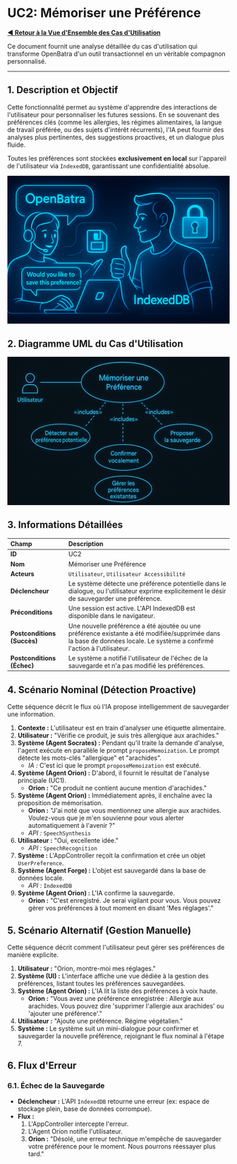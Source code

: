 # UC2: Mémoriser une Préférence

**[◀ Retour à la Vue d'Ensemble des Cas d'Utilisation](../USE_CASES.md)**

Ce document fournit une analyse détaillée du cas d'utilisation qui transforme OpenBatra d'un outil transactionnel en un véritable compagnon personnalisé.

---

## 1. Description et Objectif

Cette fonctionnalité permet au système d'apprendre des interactions de l'utilisateur pour personnaliser les futures sessions. En se souvenant des préférences clés (comme les allergies, les régimes alimentaires, la langue de travail préférée, ou des sujets d'intérêt récurrents), l'IA peut fournir des analyses plus pertinentes, des suggestions proactives, et un dialogue plus fluide.

Toutes les préférences sont stockées **exclusivement en local** sur l'appareil de l'utilisateur via `IndexedDB`, garantissant une confidentialité absolue.

<p align="center">
  <img src="../../assets/uc2-detail-banner.png" alt="generate image: a detailed illustration for the 'Memorize Preference' use case. The OpenBatra AI assistant is shown conversationally offering a 'save' icon to the user after a dialogue. The user gives a thumbs-up. In the background, a secure vault icon with the IndexedDB logo symbolizes local and private storage on the user's device. The style is 'Blue-Glow Infographic': futuristic, clean, professional and clear. --ar 16:9">
</p>

## 2. Diagramme UML du Cas d'Utilisation

<p align="center">
  <img src="../../assets/uc2-diagram.png" alt="generate image: a clean and professional UML Use Case diagram for 'Mémoriser une Préférence'. The actor 'Utilisateur' is connected to the central use case. This use case <<includes>> sub-tasks like 'Détecter une préférence potentielle', 'Proposer la sauvegarde', 'Confirmer vocalement', and 'Gérer les préférences existantes'. The style is 'Blue-Glow Infographic'. --ar 16:9">
</p>

## 3. Informations Détaillées

| Champ | Description |
| :--- | :--- |
| **ID** | UC2 |
| **Nom** | Mémoriser une Préférence |
| **Acteurs** | `Utilisateur`, `Utilisateur Accessibilité` |
| **Déclencheur** | Le système détecte une préférence potentielle dans le dialogue, ou l'utilisateur exprime explicitement le désir de sauvegarder une préférence. |
| **Préconditions** | Une session est active. L'API IndexedDB est disponible dans le navigateur. |
| **Postconditions (Succès)** | Une nouvelle préférence a été ajoutée ou une préférence existante a été modifiée/supprimée dans la base de données locale. Le système a confirmé l'action à l'utilisateur. |
| **Postconditions (Échec)** | Le système a notifié l'utilisateur de l'échec de la sauvegarde et n'a pas modifié les préférences. |

## 4. Scénario Nominal (Détection Proactive)

Cette séquence décrit le flux où l'IA propose intelligemment de sauvegarder une information.

1.  **Contexte :** L'utilisateur est en train d'analyser une étiquette alimentaire.
2.  **Utilisateur :** "Vérifie ce produit, je suis très allergique aux arachides."
3.  **Système (Agent Socrates) :** Pendant qu'il traite la demande d'analyse, l'agent exécute en parallèle le prompt `proposeMemoization`. Le prompt détecte les mots-clés "allergique" et "arachides".
    - *IA :* C'est ici que le prompt `proposeMemoization` est exécuté.
4.  **Système (Agent Orion) :** D'abord, il fournit le résultat de l'analyse principale (UC1).
    - **Orion :** "Ce produit ne contient aucune mention d'arachides."
5.  **Système (Agent Orion) :** Immédiatement après, il enchaîne avec la proposition de mémorisation.
    - **Orion :** "J'ai noté que vous mentionnez une allergie aux arachides. Voulez-vous que je m'en souvienne pour vous alerter automatiquement à l'avenir ?"
    - *API :* `SpeechSynthesis`
6.  **Utilisateur :** "Oui, excellente idée."
    - *API :* `SpeechRecognition`
7.  **Système :** L'AppController reçoit la confirmation et crée un objet `UserPreference`.
8.  **Système (Agent Forge) :** L'objet est sauvegardé dans la base de données locale.
    - *API :* `IndexedDB`
9.  **Système (Agent Orion) :** L'IA confirme la sauvegarde.
    - **Orion :** "C'est enregistré. Je serai vigilant pour vous. Vous pouvez gérer vos préférences à tout moment en disant 'Mes réglages'."

## 5. Scénario Alternatif (Gestion Manuelle)

Cette séquence décrit comment l'utilisateur peut gérer ses préférences de manière explicite.

1.  **Utilisateur :** "Orion, montre-moi mes réglages."
2.  **Système (UI) :** L'interface affiche une vue dédiée à la gestion des préférences, listant toutes les préférences sauvegardées.
3.  **Système (Agent Orion) :** L'IA lit la liste des préférences à voix haute.
    - **Orion :** "Vous avez une préférence enregistrée : Allergie aux arachides. Vous pouvez dire 'supprimer l'allergie aux arachides' ou 'ajouter une préférence'."
4.  **Utilisateur :** "Ajoute une préférence. Régime végétalien."
5.  **Système :** Le système suit un mini-dialogue pour confirmer et sauvegarder la nouvelle préférence, rejoignant le flux nominal à l'étape 7.

## 6. Flux d'Erreur

### 6.1. Échec de la Sauvegarde

- **Déclencheur :** L'API `IndexedDB` retourne une erreur (ex: espace de stockage plein, base de données corrompue).
- **Flux :**
    1. L'AppController intercepte l'erreur.
    2. L'Agent Orion notifie l'utilisateur.
    3. **Orion :** "Désolé, une erreur technique m'empêche de sauvegarder votre préférence pour le moment. Nous pourrons réessayer plus tard."